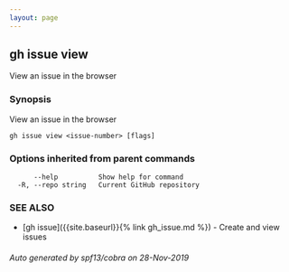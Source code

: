 ```yaml
---
layout: page
---
```


## gh issue view

View an issue in the browser

### Synopsis

View an issue in the browser

```
gh issue view <issue-number> [flags]
```

### Options inherited from parent commands

```
      --help          Show help for command
  -R, --repo string   Current GitHub repository
```

### SEE ALSO

* [gh issue]({{site.baseurl}}{% link gh_issue.md %})	 - Create and view issues

###### Auto generated by spf13/cobra on 28-Nov-2019
